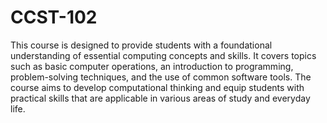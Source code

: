 # CCST-102

This course is designed to provide students with a foundational understanding of essential computing concepts and skills. It covers topics such as basic computer operations, an introduction to programming, problem-solving techniques, and the use of common software tools. The course aims to develop computational thinking and equip students with practical skills that are applicable in various areas of study and everyday life.


